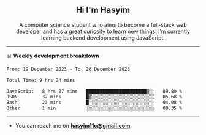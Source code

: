 <h2 align="center">Hi I'm Hasyim</h2>

<p align="center">A computer science student who aims to become a full-stack web developer and has a great curiosity to learn new things. I’m currently learning backend development using JavaScript.</p>

<!--![Anurag's GitHub stats](https://github-readme-stats-one-pink-11.vercel.app/api?username=hasyimashari&show_icons=true&theme=transparent&hide=contribs,prs)-->

---

📊 **Weekly development breakdown**

<!--START_SECTION:waka-->

```txt
From: 19 December 2023 - To: 26 December 2023

Total Time: 9 hrs 24 mins

JavaScript   8 hrs 27 mins   ██████████████████████▒░░   89.89 %
JSON         32 mins         █▒░░░░░░░░░░░░░░░░░░░░░░░   05.68 %
Bash         23 mins         █░░░░░░░░░░░░░░░░░░░░░░░░   04.08 %
Other        1 min           ░░░░░░░░░░░░░░░░░░░░░░░░░   00.35 %
```

<!--END_SECTION:waka-->

---

- You can reach me on **hasyim11c@gmail.com**
